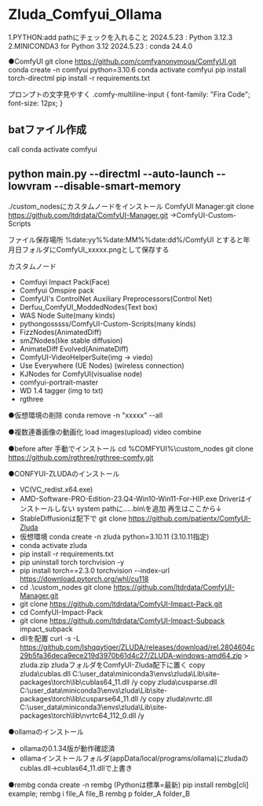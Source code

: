 # Zluda_Comfyui_Ollama

1.PYTHON:add pathにチェックを入れること
    2024.5.23 : Python 3.12.3
2.MINICONDA3 for Python 3.12
    2024.5.23 : conda 24.4.0

●ComfyUI
git clone https://github.com/comfyanonymous/ComfyUI.git
conda create -n comfyui python=3.10.6
conda activate comfyui
pip install torch-directml
pip install -r requirements.txt

プロンプトの文字見やすく
.comfy-multiline-input {
  font-family: "Fira Code";
  font-size: 12px;
}

batファイル作成
---
call conda activate comfyui

python main.py --directml --auto-launch --lowvram --disable-smart-memory
---
./custom_nodesにカスタムノードをインストール
ComfyUI Manager:git clone https://github.com/ltdrdata/ComfyUI-Manager.git
->ComfyUI-Custom-Scripts

ファイル保存場所
 %date:yy%%date:MM%%date:dd%/ComfyUI
とすると年月日フォルダにComfyUI_xxxxx.pngとして保存する

カスタムノード
 - Comfuyi Impact Pack(Face)
 - Comfyui Omspire pack
 - ComfyUI's ControlNet Auxiliary Preprocessors(Control Net)
 - Derfuu_ComfyUI_ModdedNodes(Text box)
 - WAS Node Suite(many kinds)
 - pythongosssss/ComfyUI-Custom-Scripts(many kinds)
 - FizzNodes(AnimatedDiff)
 - smZNodes(like stable diffusion)
 - AnimateDiff Evolved(AnimateDiff)
 - ComfyUI-VideoHelperSuite(img -> viedo)
 - Use Everywhere (UE Nodes) (wireless connection)
 - KJNodes for ComfyUI(visualise node)
 - comfyui-portrait-master
 - WD 1.4 tagger (img to txt)
 - rgthree 

●仮想環境の削除
conda remove -n "xxxxx" --all

●複数連番画像の動画化
  load images(upload)
  video combine

●before after
  手動でインストール
  cd %COMFYUI%\custom_nodes
  git clone https://github.com/rgthree/rgthree-comfy.git


●CONFYUI-ZLUDAのインストール

- VC(VC_redist.x64.exe)
- AMD-Software-PRO-Edition-23.Q4-Win10-Win11-For-HIP.exe
   Driverはインストールしない
   system pathに.....bin\を追加
再生はここから↓
- StableDiffusionは配下で git clone https://github.com/patientx/ComfyUI-Zluda
- 仮想環境 conda create -n zluda python=3.10.11  (3.10.11指定)
- conda activate zluda
- pip install -r requirements.txt
- pip uninstall torch torchvision -y
- pip install torch==2.3.0 torchvision --index-url https://download.pytorch.org/whl/cu118
- cd .\custom_nodes  git clone https://github.com/ltdrdata/ComfyUI-Manager.git
- git clone https://github.com/ltdrdata/ComfyUI-Impact-Pack.git
- cd ComfyUI-Impact-Pack
- git clone https://github.com/ltdrdata/ComfyUI-Impact-Subpack impact_subpack
- dllを配置
   curl -s -L https://github.com/lshqqytiger/ZLUDA/releases/download/rel.2804604c29b5fa36deca9ece219d3970b61d4c27/ZLUDA-windows-amd64.zip > zluda.zip
   zludaフォルダをComfyUI-Zluda配下に置く
   copy zluda\cublas.dll C:\user_data\miniconda3\envs\zluda\Lib\site-packages\torch\lib\cublas64_11.dll /y
   copy zluda\cusparse.dll C:\user_data\miniconda3\envs\zluda\Lib\site-packages\torch\lib\cusparse64_11.dll /y
   copy zluda\nvrtc.dll C:\user_data\miniconda3\envs\zluda\Lib\site-packages\torch\lib\nvrtc64_112_0.dll /y

●ollamaのインストール

- ollamaの0.1.34版が動作確認済
- ollamaインストールフォルダ(appData/local/programs/ollama)にzludaのcublas.dll->cublas64_11.dllで上書き


●rembg
conda create -n rembg   (Pythonは標準=最新)
pip install rembg[cli]
example;
  rembg i file_A file_B
  rembg p folder_A folder_B

